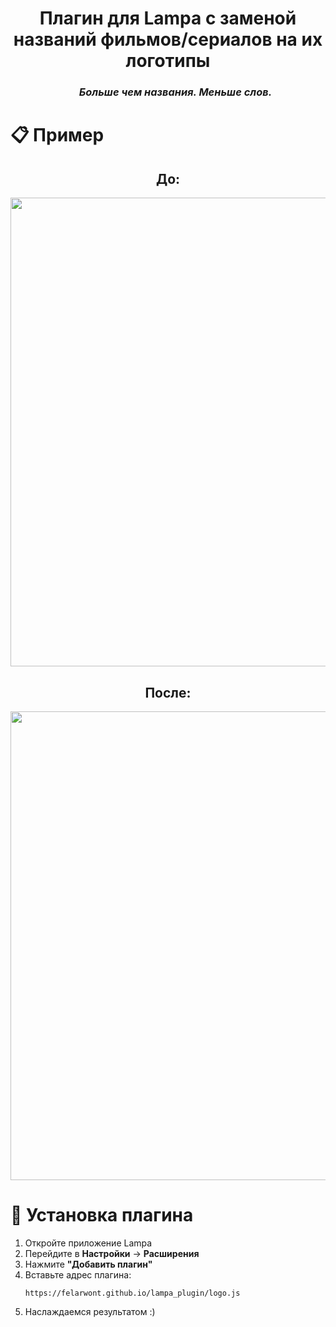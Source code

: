 <div align="center">
  <h1>Плагин для Lampa с заменой названий фильмов/сериалов на их логотипы</h1>
  <div id="user-content-toc" align="center">
    <ul>
    <summary><h3><em>Больше чем названия. Меньше слов.</em></h3></summary>
    </ul>
  </div>
</div>
<div>
  <h1>📋 Пример</h1>
  <div align="center">
    <h2>До:</h2>
    <img src="https://i.postimg.cc/J0HNQNSS/2025-05-11-164323.png" width="750">
    <h2>После:</h2>
    <img src="https://i.postimg.cc/bwgmrTPR/2025-05-11-164143.png" width="750">
</div>

<div>
  <h1>📌 Установка плагина</h1>
  <ol>
    <li>Откройте приложение Lampa</li>
    <li>Перейдите в <strong>Настройки</strong> → <strong>Расширения</strong></li>
    <li>Нажмите <strong>"Добавить плагин"</strong></li>
    <li>Вставьте адрес плагина:</li>
      
```
https://felarwont.github.io/lampa_plugin/logo.js
```

  <li>Наслаждаемся результатом :)</li>
  </ol>
</div>
